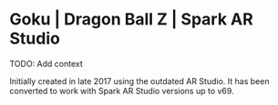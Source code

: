 # Goku | Dragon Ball Z | Spark AR Studio

TODO: Add context

Initially created in late 2017 using the outdated AR Studio. It has been converted to work with Spark AR Studio versions up to v69.
